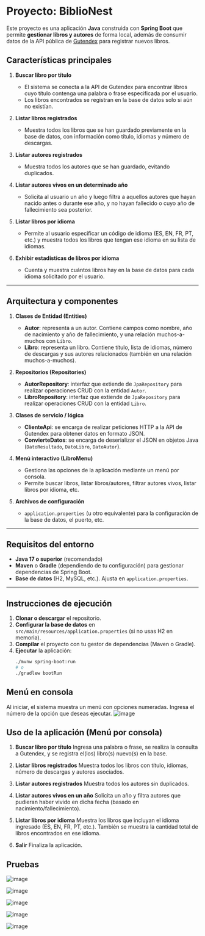 # Proyecto: BiblioNest
Este proyecto es una aplicación **Java** construida con **Spring Boot** que permite **gestionar libros y autores** de forma local, además de consumir datos de la API pública de [Gutendex](https://gutendex.com/) para registrar nuevos libros.

## Características principales

1. **Buscar libro por título**
    - El sistema se conecta a la API de Gutendex para encontrar libros cuyo título contenga una palabra o frase especificada por el usuario.
    - Los libros encontrados se registran en la base de datos solo si aún no existían.

2. **Listar libros registrados**
    - Muestra todos los libros que se han guardado previamente en la base de datos, con información como título, idiomas y número de descargas.

3. **Listar autores registrados**
    - Muestra todos los autores que se han guardado, evitando duplicados.

4. **Listar autores vivos en un determinado año**
    - Solicita al usuario un año y luego filtra a aquellos autores que hayan nacido antes o durante ese año, y no hayan fallecido o cuyo año de fallecimiento sea posterior.

5. **Listar libros por idioma**
    - Permite al usuario especificar un código de idioma (ES, EN, FR, PT, etc.) y muestra todos los libros que tengan ese idioma en su lista de idiomas.

6. **Exhibir estadísticas de libros por idioma**
    - Cuenta y muestra cuántos libros hay en la base de datos para cada idioma solicitado por el usuario.

---

## Arquitectura y componentes

1. **Clases de Entidad (Entities)**
    - **Autor**: representa a un autor. Contiene campos como nombre, año de nacimiento y año de fallecimiento, y una relación muchos-a-muchos con `Libro`.
    - **Libro**: representa un libro. Contiene título, lista de idiomas, número de descargas y sus autores relacionados (también en una relación muchos-a-muchos).

2. **Repositorios (Repositories)**
    - **AutorRepository**: interfaz que extiende de `JpaRepository` para realizar operaciones CRUD con la entidad `Autor`.
    - **LibroRepository**: interfaz que extiende de `JpaRepository` para realizar operaciones CRUD con la entidad `Libro`.

3. **Clases de servicio / lógica**
    - **ClienteApi**: se encarga de realizar peticiones HTTP a la API de Gutendex para obtener datos en formato JSON.
    - **ConvierteDatos**: se encarga de deserializar el JSON en objetos Java (`DatoResultado`, `DatoLibro`, `DatoAutor`).

4. **Menú interactivo (LibroMenu)**
    - Gestiona las opciones de la aplicación mediante un menú por consola.
    - Permite buscar libros, listar libros/autores, filtrar autores vivos, listar libros por idioma, etc.

5. **Archivos de configuración**
    - `application.properties` (u otro equivalente) para la configuración de la base de datos, el puerto, etc.

---

## Requisitos del entorno

- **Java 17 o superior** (recomendado)
- **Maven** o **Gradle** (dependiendo de tu configuración) para gestionar dependencias de Spring Boot.
- **Base de datos** (H2, MySQL, etc.). Ajusta en `application.properties`.

---

## Instrucciones de ejecución

1. **Clonar o descargar** el repositorio.
2. **Configurar la base de datos** en `src/main/resources/application.properties` (si no usas H2 en memoria).
3. **Compilar** el proyecto con tu gestor de dependencias (Maven o Gradle).
4. **Ejecutar** la aplicación:
     ```bash
   ./mvnw spring-boot:run
   # o
   ./gradlew bootRun
    ```
## Menú en consola
Al iniciar, el sistema muestra un menú con opciones numeradas. Ingresa el número de la opción que deseas ejecutar.
![image](https://github.com/user-attachments/assets/c62c3ec1-d764-422f-8c7a-87bb8784f6ba)

## Uso de la aplicación (Menú por consola)
1. **Buscar libro por título**
Ingresa una palabra o frase, se realiza la consulta a Gutendex, y se registra el(los) libro(s) nuevo(s) en la base.

2. **Listar libros registrados**
Muestra todos los libros con título, idiomas, número de descargas y autores asociados.

3. **Listar autores registrados**
Muestra todos los autores sin duplicados.

4. **Listar autores vivos en un año**
Solicita un año y filtra autores que pudieran haber vivido en dicha fecha (basado en nacimiento/fallecimiento).

5. **Listar libros por idioma**
Muestra los libros que incluyan el idioma ingresado (ES, EN, FR, PT, etc.).
También se muestra la cantidad total de libros encontrados en ese idioma.

6. **Salir**
Finaliza la aplicación.

## Pruebas
![image](https://github.com/user-attachments/assets/5d68af94-20ba-4266-bf27-08ddbd3ccdd6)


![image](https://github.com/user-attachments/assets/5873ed03-df23-43f2-b501-a71e695dd446)


![image](https://github.com/user-attachments/assets/1d009984-e899-4f27-9f68-45b5fd8ad3a3)


![image](https://github.com/user-attachments/assets/93bee388-4e94-4c52-9651-71c40c616f3d)


![image](https://github.com/user-attachments/assets/c0909d86-2d3b-43a7-be98-dccbbc21ed58)

